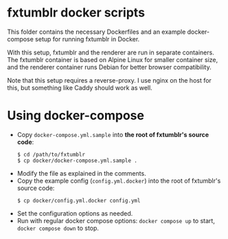 # fxtumblr docker scripts

This folder contains the necessary Dockerfiles and an example docker-compose setup for running fxtumblr in Docker.

With this setup, fxtumblr and the renderer are run in separate containers. The fxtumblr container is based on Alpine Linux for smaller container size, and the renderer container runs Debian for better browser compatibility.

Note that this setup requires a reverse-proxy. I use nginx on the host for this, but something like Caddy should work as well.

# Using docker-compose

- Copy `docker-compose.yml.sample` into **the root of fxtumblr's source code**:
  ```
  $ cd /path/to/fxtumblr
  $ cp docker/docker-compose.yml.sample .
  ```
- Modify the file as explained in the comments.
- Copy the example config (`config.yml.docker`) into the root of fxtumblr's source code:
  ```
  $ cp docker/config.yml.docker config.yml
  ```
- Set the configuration options as needed.
- Run with regular docker compose options: `docker compose up` to start, `docker compose down` to stop.
